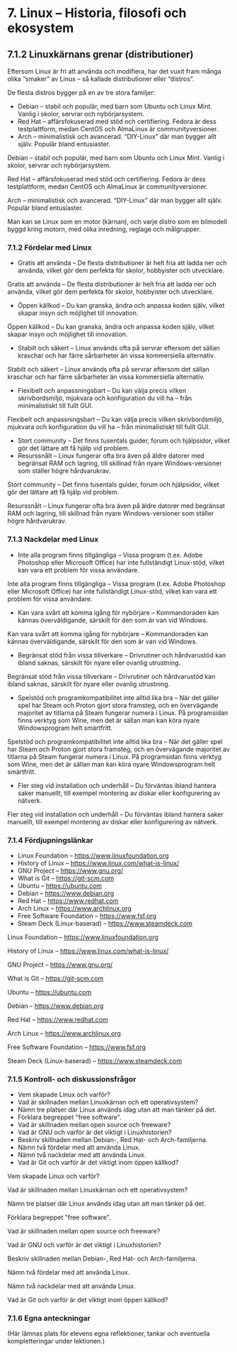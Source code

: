 # 7. Linux – Historia, filosofi och ekosystem

## 7.1.2 Linuxkärnans grenar (distributioner)

Eftersom Linux är fri att använda och modifiera, har det vuxit fram många olika “smaker” av Linux – så kallade distributioner eller “distros”.

De flesta distros bygger på en av tre stora familjer:

- Debian – stabil och populär, med barn som Ubuntu och Linux Mint. Vanlig i skolor, servrar och nybörjarsystem.
- Red Hat – affärsfokuserad med stöd och certifiering. Fedora är dess testplattform, medan CentOS och AlmaLinux är communityversioner.
- Arch – minimalistisk och avancerad. “DIY-Linux” där man bygger allt själv. Populär bland entusiaster.

Debian – stabil och populär, med barn som Ubuntu och Linux Mint. Vanlig i skolor, servrar och nybörjarsystem.

Red Hat – affärsfokuserad med stöd och certifiering. Fedora är dess testplattform, medan CentOS och AlmaLinux är communityversioner.

Arch – minimalistisk och avancerad. “DIY-Linux” där man bygger allt själv. Populär bland entusiaster.


Man kan se Linux som en motor (kärnan), och varje distro som en bilmodell byggd kring motorn, med olika inredning, reglage och målgrupper.


### 7.1.2 Fördelar med Linux

- Gratis att använda – De flesta distributioner är helt fria att ladda ner och använda, vilket gör dem perfekta för skolor, hobbyister och utvecklare.

Gratis att använda – De flesta distributioner är helt fria att ladda ner och använda, vilket gör dem perfekta för skolor, hobbyister och utvecklare.

- Öppen källkod – Du kan granska, ändra och anpassa koden själv, vilket skapar insyn och möjlighet till innovation.

Öppen källkod – Du kan granska, ändra och anpassa koden själv, vilket skapar insyn och möjlighet till innovation.

- Stabilt och säkert – Linux används ofta på servrar eftersom det sällan kraschar och har färre sårbarheter än vissa kommersiella alternativ.

Stabilt och säkert – Linux används ofta på servrar eftersom det sällan kraschar och har färre sårbarheter än vissa kommersiella alternativ.

- Flexibelt och anpassningsbart – Du kan välja precis vilken skrivbordsmiljö, mjukvara och konfiguration du vill ha – från minimalistiskt till fullt GUI.

Flexibelt och anpassningsbart – Du kan välja precis vilken skrivbordsmiljö, mjukvara och konfiguration du vill ha – från minimalistiskt till fullt GUI.

- Stort community – Det finns tusentals guider, forum och hjälpsidor, vilket gör det lättare att få hjälp vid problem.
- Resurssnålt – Linux fungerar ofta bra även på äldre datorer med begränsat RAM och lagring, till skillnad från nyare Windows-versioner som ställer högre hårdvarukrav.

Stort community – Det finns tusentals guider, forum och hjälpsidor, vilket gör det lättare att få hjälp vid problem.

Resurssnålt – Linux fungerar ofta bra även på äldre datorer med begränsat RAM och lagring, till skillnad från nyare Windows-versioner som ställer högre hårdvarukrav.


### 7.1.3 Nackdelar med Linux

- Inte alla program finns tillgängliga – Vissa program (t.ex. Adobe Photoshop eller Microsoft Office) har inte fullständigt Linux-stöd, vilket kan vara ett problem för vissa användare.

Inte alla program finns tillgängliga – Vissa program (t.ex. Adobe Photoshop eller Microsoft Office) har inte fullständigt Linux-stöd, vilket kan vara ett problem för vissa användare.

- Kan vara svårt att komma igång för nybörjare – Kommandoraden kan kännas överväldigande, särskilt för den som är van vid Windows.

Kan vara svårt att komma igång för nybörjare – Kommandoraden kan kännas överväldigande, särskilt för den som är van vid Windows.

- Begränsat stöd från vissa tillverkare – Drivrutiner och hårdvarustöd kan ibland saknas, särskilt för nyare eller ovanlig utrustning.

Begränsat stöd från vissa tillverkare – Drivrutiner och hårdvarustöd kan ibland saknas, särskilt för nyare eller ovanlig utrustning.

- Spelstöd och programkompatibilitet inte alltid lika bra – När det gäller spel har Steam och Proton gjort stora framsteg, och en övervägande majoritet av titlarna på Steam fungerar numera i Linux. På programsidan finns verktyg som Wine, men det är sällan man kan köra nyare Windowsprogram helt smärtfritt.

Spelstöd och programkompatibilitet inte alltid lika bra – När det gäller spel har Steam och Proton gjort stora framsteg, och en övervägande majoritet av titlarna på Steam fungerar numera i Linux. På programsidan finns verktyg som Wine, men det är sällan man kan köra nyare Windowsprogram helt smärtfritt.

- Fler steg vid installation och underhåll – Du förväntas ibland hantera saker manuellt, till exempel montering av diskar eller konfigurering av nätverk.

Fler steg vid installation och underhåll – Du förväntas ibland hantera saker manuellt, till exempel montering av diskar eller konfigurering av nätverk.


### 

### 7.1.4 Fördjupningslänkar

- Linux Foundation – https://www.linuxfoundation.org
- History of Linux – https://www.linux.com/what-is-linux/
- GNU Project – https://www.gnu.org/
- What is Git – https://git-scm.com
- Ubuntu – https://ubuntu.com
- Debian – https://www.debian.org
- Red Hat – https://www.redhat.com
- Arch Linux – https://www.archlinux.org
- Free Software Foundation – https://www.fsf.org
- Steam Deck (Linux-baserad) – https://www.steamdeck.com

Linux Foundation – https://www.linuxfoundation.org

History of Linux – https://www.linux.com/what-is-linux/

GNU Project – https://www.gnu.org/

What is Git – https://git-scm.com

Ubuntu – https://ubuntu.com

Debian – https://www.debian.org

Red Hat – https://www.redhat.com

Arch Linux – https://www.archlinux.org

Free Software Foundation – https://www.fsf.org

Steam Deck (Linux-baserad) – https://www.steamdeck.com


### 

### 7.1.5 Kontroll- och diskussionsfrågor

- Vem skapade Linux och varför?
- Vad är skillnaden mellan Linuxkärnan och ett operativsystem?
- Nämn tre platser där Linux används idag utan att man tänker på det.
- Förklara begreppet "free software".
- Vad är skillnaden mellan open source och freeware?
- Vad är GNU och varför är det viktigt i Linuxhistorien?
- Beskriv skillnaden mellan Debian-, Red Hat- och Arch-familjerna.
- Nämn två fördelar med att använda Linux.
- Nämn två nackdelar med att använda Linux.
- Vad är Git och varför är det viktigt inom öppen källkod?

Vem skapade Linux och varför?

Vad är skillnaden mellan Linuxkärnan och ett operativsystem?

Nämn tre platser där Linux används idag utan att man tänker på det.

Förklara begreppet "free software".

Vad är skillnaden mellan open source och freeware?

Vad är GNU och varför är det viktigt i Linuxhistorien?

Beskriv skillnaden mellan Debian-, Red Hat- och Arch-familjerna.

Nämn två fördelar med att använda Linux.

Nämn två nackdelar med att använda Linux.

Vad är Git och varför är det viktigt inom öppen källkod?


### 

### 7.1.6 Egna anteckningar

(Här lämnas plats för elevens egna reflektioner, tankar och eventuella kompletteringar under lektionen.)


